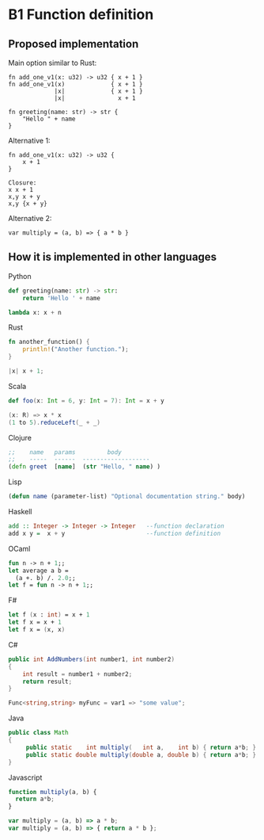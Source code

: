 # B1 Function definition

## Proposed implementation

Main option similar to Rust:
```
fn add_one_v1(x: u32) -> u32 { x + 1 }
fn add_one_v1(x)             { x + 1 }
             |x|             { x + 1 }
             |x|               x + 1

fn greeting(name: str) -> str {
    "Hello " + name
}
```

Alternative 1:
```
fn add_one_v1(x: u32) -> u32 {
    x + 1
}

Closure:
x x + 1 
x,y x + y
x,y {x + y}
```

Alternative 2:
```
var multiply = (a, b) => { a * b }
```

## How it is implemented in other languages
Python
```python
def greeting(name: str) -> str:
    return 'Hello ' + name

lambda x: x + n
```

Rust
```rust
fn another_function() {
    println!("Another function.");
}

|x| x + 1;
```

Scala
```scala
def foo(x: Int = 6, y: Int = 7): Int = x + y

(x: R) => x * x
(1 to 5).reduceLeft(_ + _)
```

Clojure
```clojure
;;    name   params         body
;;    -----  ------  -------------------
(defn greet  [name]  (str "Hello, " name) )
```
Lisp
```lisp
(defun name (parameter-list) "Optional documentation string." body)
```

Haskell
```haskell
add :: Integer -> Integer -> Integer   --function declaration 
add x y =  x + y                       --function definition 
```

OCaml
```ocaml
fun n -> n + 1;;
let average a b =
  (a +. b) /. 2.0;;
let f = fun n -> n + 1;;
```

F#
```Fsharp
let f (x : int) = x + 1
let f x = x + 1
let f x = (x, x)
```

C#
```csharp
public int AddNumbers(int number1, int number2)
{
    int result = number1 + number2;
    return result;
}

Func<string,string> myFunc = var1 => "some value";
```

Java
```java
public class Math
{
     public static    int multiply(   int a,    int b) { return a*b; }
     public static double multiply(double a, double b) { return a*b; }
}
```

Javascript
```javascript
function multiply(a, b) { 
  return a*b; 
}

var multiply = (a, b) => a * b;
var multiply = (a, b) => { return a * b };
```
